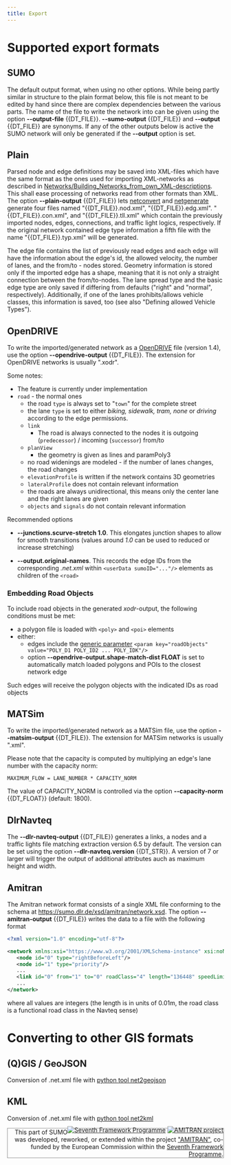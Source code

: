 ```yaml
---
title: Export
---
```


# Supported export formats

## SUMO

The default output format, when using no other options. While being
partly similar in structure to the plain format below, this file is not
meant to be edited by hand since there are complex dependencies between
the various parts. The name of the file to
write the network into can be given using the option **--output-file** {{DT_FILE}}.
**--sumo-output** {{DT_FILE}} and **--output** {{DT_FILE}} are
synonyms. If any of the other outputs below is active the SUMO
network will only be generated if the **--output** option is set.

## Plain

Parsed node and edge definitions may be saved into XML-files which
have the same format as the ones used for importing XML-networks as
described in
[Networks/Building_Networks_from_own_XML-descriptions](../Networks/PlainXML.md).
This shall ease processing of networks read from other formats than XML.
The option **--plain-output** {{DT_FILE}} lets [netconvert](../netconvert.md) and
[netgenerate](../netgenerate.md) generate four files named
"{{DT_FILE}}.nod.xml", "{{DT_FILE}}.edg.xml". "{{DT_FILE}}.con.xml",
and "{{DT_FILE}}.tll.xml" which contain the previously imported nodes, edges,
connections, and traffic light logics, respectively. If the original network contained
edge type information a fifth file with the name "{{DT_FILE}}.typ.xml"
will be generated.

The edge file contains the list of previously read edges and each edge
will have the information about the edge's id, the allowed velocity, the
number of lanes, and the from/to - nodes stored. Geometry information is
stored only if the imported edge has a shape, meaning that it is not
only a straight connection between the from/to-nodes. The lane spread
type and the basic edge type are only saved if differing from defaults
("right" and "normal", respectively). Additionally, if one of the lanes
prohibits/allows vehicle classes, this information is saved, too (see
also "Defining allowed Vehicle Types").

## OpenDRIVE

To write the imported/generated network as a
[OpenDRIVE](../Networks/Import/OpenDRIVE.md) file (version 1.4),
use the option **--opendrive-output** {{DT_FILE}}. The extension for OpenDRIVE networks is usually
".xodr".

Some notes:

- The feature is currently under implementation
- `road` - the normal ones
  - the road `type` is always set to
    "`town`" for the complete street
  - the lane `type` is set to either
    *biking, sidewalk, tram, none* or *driving* according to the
    edge permissions.
  - `link`
    - The road is always connected to the nodes it is outgoing
      (`predecessor`) / incoming
      (`successor`) from/to
  - `planView`
    - the geometry is given as lines and paramPoly3
  - no road widenings are modeled - if the number of lanes changes,
    the road changes
  - `elevationProfile` is written if the
    network contains 3D geometries
  - `lateralProfile` does not contain
    relevant information
  - the roads are always unidirectional, this means only the center
    lane and the right lanes are given
  - `objects` and
    `signals` do not contain relevant
    information

Recommended options

- **--junctions.scurve-stretch 1.0**. This elongates junction shapes to allow for smooth transitions
  (values around *1.0* can be used to reduced or increase stretching)

- **--output.original-names**. This records the edge IDs from the corresponding *.net.xml* within `<userData sumoID="..."/>` elements as children of the `<road>`

### Embedding Road Objects

To include road objects in the generated *xodr*-output, the following
conditions must be met:

- a polygon file is loaded with `<poly>` and `<poi>` elements
- either:
  - edges include the [generic
  parameter](../Simulation/GenericParameters.md) `<param key="roadObjects" value="POLY_D1 POLY_ID2 ... POLY_IDK"/>`
  - option **--opendrive-output.shape-match-dist FLOAT** is set to automatically match loaded polygons and POIs to the closest network edge

Such edges will receive the polygon objects with the indicated IDs as
road objects


## MATSim

To write the imported/generated network as a MATSim file, use the option
**--matsim-output** {{DT_FILE}}. The extension for MATSim networks is usually ".xml".

Please note that the capacity is computed by multiplying an edge's lane
number with the capacity norm:

```
MAXIMUM_FLOW = LANE_NUMBER * CAPACITY_NORM
```

The value of CAPACITY_NORM is controlled via the option **--capacity-norm** {{DT_FLOAT}} (default: 1800).


## DlrNavteq

The **--dlr-navteq-output** {{DT_FILE}} generates a links, a nodes and a traffic lights file matching extraction version 6.5 by default. The version can be set using the option **--dlr-navteq.version** {{DT_STR}}. A version of 7 or larger will trigger the output of additional attributes auch as maximum height and width.


## Amitran

The Amitran network format consists of a single XML file conforming to
the schema at <https://sumo.dlr.de/xsd/amitran/network.xsd>. The option **--amitran-output** {{DT_FILE}}
writes the data to a file with the following format

```xml
<?xml version="1.0" encoding="utf-8"?>

<network xmlns:xsi="https://www.w3.org/2001/XMLSchema-instance" xsi:noNamespaceSchemaLocation="http://sumo.dlr.de/xsd/amitran/network.xsd">
   <node id="0" type="rightBeforeLeft"/>
   <node id="1" type="priority"/>
   ...
   <link id="0" from="1" to="0" roadClass="4" length="136448" speedLimitKmh="20" laneNr="1"/>
   ...
</network>
```

where all values are integers (the length is in units of 0.01m, the road
class is a functional road class in the Navteq sense)


# Converting to other GIS formats

## (Q)GIS / GeoJSON
Conversion of .net.xml file with [python tool net2geojson](../Tools/Net.md#net2geojsonpy)

## KML
Conversion of .net.xml file with [python tool net2kml](../Tools/Net.md#net2kmlpy)



<div style="border:1px solid #909090; min-height: 35px;" align="right">
<span style="float: right; margin-top: -5px;"><a href="https://web.archive.org/web/20191005024529/https:/ec.europa.eu/research/fp7/index_en.cfm"><img src="../images/FP7-small.gif" alt="Seventh Framework Programme"></a>
<a href="https://web.archive.org/web/20180309093847/https://amitran.eu/"><img src="../images/AMITRAN-small.png" alt="AMITRAN project"></a></span>
<span style="">This part of SUMO was developed, reworked, or extended within the project
<a href="https://web.archive.org/web/20180309093847/https://amitran.eu/">"AMITRAN"</a>, co-funded by the European Commission within the <a href="https://web.archive.org/web/20191005024529/https:/ec.europa.eu/research/fp7/index_en.cfm">Seventh Framework Programme</a>.</span></div>
